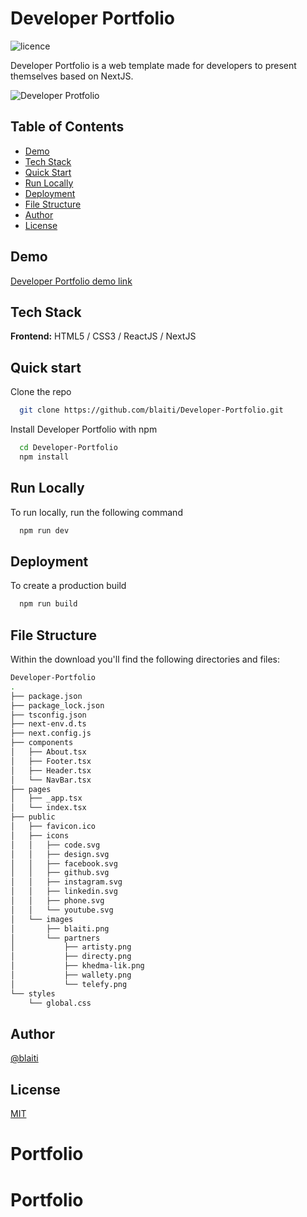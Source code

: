 # Developer Portfolio

![licence](https://img.shields.io/badge/licence-MIT-blue)

Developer Portfolio is a web template made for developers to present themselves based on NextJS.

![Developer Protfolio](https://user-images.githubusercontent.com/32510139/196662875-44970df4-d748-4a76-8a5f-ec2f4f0eb0e9.png)

## Table of Contents

- [Demo](#demo)
- [Tech Stack](#tech-stack)
- [Quick Start](#quick-start)
- [Run Locally](#run-locally)
- [Deployment](#deployment)
- [File Structure](#file-structure)
- [Author](#author)
- [License](#license)

## Demo

[Developer Portfolio demo link](https://developer-portfolio-gules.vercel.app/)

## Tech Stack

**Frontend:** HTML5 / CSS3 / ReactJS / NextJS

## Quick start

Clone the repo

```bash
  git clone https://github.com/blaiti/Developer-Portfolio.git
```

Install Developer Portfolio with npm

```bash
  cd Developer-Portfolio
  npm install
```

## Run Locally

To run locally, run the following command

```bash
  npm run dev
```

## Deployment

To create a production build

```bash
  npm run build
```

## File Structure

Within the download you'll find the following directories and files:

```bash
Developer-Portfolio
.
├── package.json
├── package_lock.json
├── tsconfig.json
├── next-env.d.ts
├── next.config.js
├── components
│   ├── About.tsx
│   ├── Footer.tsx
│   ├── Header.tsx
│   └── NavBar.tsx
├── pages
│   ├── _app.tsx
│   └── index.tsx
├── public
│   ├── favicon.ico
│   ├── icons
│   │   ├── code.svg
│   │   ├── design.svg
│   │   ├── facebook.svg
│   │   ├── github.svg
│   │   ├── instagram.svg
│   │   ├── linkedin.svg
│   │   ├── phone.svg
│   │   └── youtube.svg
│   └── images
│       ├── blaiti.png
│       └── partners
│           ├── artisty.png
│           ├── directy.png
│           ├── khedma-lik.png
│           ├── wallety.png
│           └── telefy.png
└── styles
    └── global.css
```

## Author

[@blaiti](https://github.com/blaiti)

## License

[MIT](https://github.com/blaiti/Chaty/blob/main/LICENSE)
# Portfolio
# Portfolio
